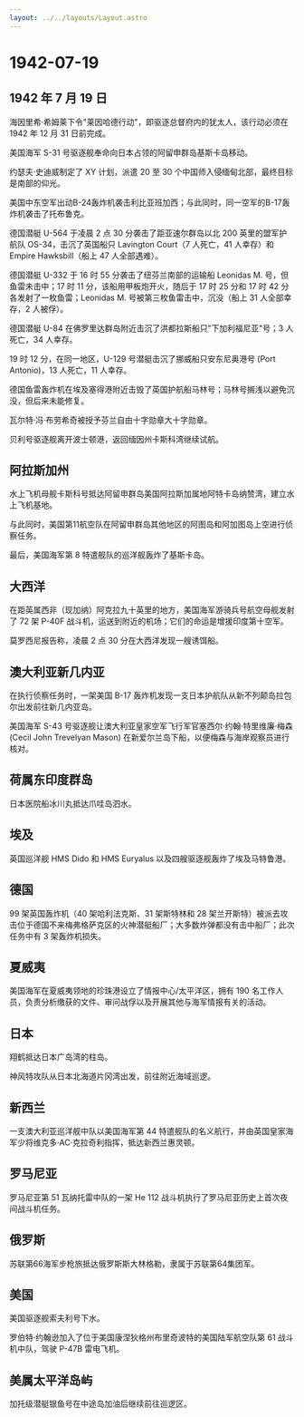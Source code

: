```yaml
---
layout: ../../layouts/Layout.astro
---
```


# 1942-07-19

## 1942 年 7 月 19 日

海因里希·希姆莱下令"莱因哈德行动"，即驱逐总督府内的犹太人，该行动必须在
1942 年 12 月 31 日前完成。

美国海军 S-31 号驱逐舰奉命向日本占领的阿留申群岛基斯卡岛移动。

约瑟夫·史迪威制定了 XY 计划，派遣 20 至 30
个中国师入侵缅甸北部，最终目标是南部的仰光。

美国中东空军出动B-24轰炸机袭击利比亚班加西；与此同时，同一空军的B-17轰炸机袭击了托布鲁克。

德国潜艇 U-564 于凌晨 2 点 30 分袭击了距亚速尔群岛以北 200
英里的盟军护航队 OS-34，击沉了英国船只 Lavington Court（7 人死亡，41
人幸存）和 Empire Hawksbill（船上 47 人全部遇难）。

德国潜艇 U-332 于 16 时 55 分袭击了纽芬兰南部的运输船 Leonidas M.
号，但鱼雷未击中；17 时 11 分，该船用甲板炮开火，随后于 17 时 25 分和 17
时 42 分各发射了一枚鱼雷；Leonidas M. 号被第三枚鱼雷击中，沉没（船上 31
人全部幸存，2 人被俘）。

德国潜艇 U-84 在佛罗里达群岛附近击沉了洪都拉斯船只"下加利福尼亚"号；3
人死亡，34 人幸存。

19 时 12 分，在同一地区，U-129 号潜艇击沉了挪威船只安东尼奥港号 (Port
Antonio)，13 人死亡，11 人幸存。

德国鱼雷轰炸机在埃及塞得港附近击毁了英国护航船马林号；马林号搁浅以避免沉没，但后来未能修复。

瓦尔特·冯·布劳希奇被授予芬兰自由十字勋章大十字勋章。

贝利号驱逐舰离开波士顿港，返回缅因州卡斯科湾继续试航。

## 阿拉斯加州

水上飞机母舰卡斯科号抵达阿留申群岛美国阿拉斯加属地阿特卡岛纳赞湾，建立水上飞机基地。

与此同时，美国第11航空队在阿留申群岛其他地区的阿图岛和阿加图岛上空进行侦察任务。

最后，美国海军第 8 特遣舰队的巡洋舰轰炸了基斯卡岛。

## 大西洋

在距英属西非（现加纳）阿克拉九十英里的地方，美国海军游骑兵号航空母舰发射了
72 架 P-40F 战斗机，运送到附近的机场；它们的命运是增援印度第十空军。

莫罗西尼报告称，凌晨 2 点 30 分在大西洋发现一艘诱饵船。

## 澳大利亚新几内亚

在执行侦察任务时，一架美国 B-17
轰炸机发现一支日本护航队从新不列颠岛拉包尔出发前往新几内亚岛。

美国海军 S-43
号驱逐舰让澳大利亚皇家空军飞行军官塞西尔·约翰·特里维廉·梅森 (Cecil John
Trevelyan Mason) 在新爱尔兰岛下船，以便梅森与海岸观察员进行核对。

## 荷属东印度群岛

日本医院船冰川丸抵达爪哇岛泗水。

## 埃及

英国巡洋舰 HMS Dido 和 HMS Euryalus 以及四艘驱逐舰轰炸了埃及马特鲁港。

## 德国

99 架英国轰炸机（40 架哈利法克斯、31 架斯特林和 28
架兰开斯特）被派去攻击位于德国不来梅弗格萨克区的火神潜艇船厂；大多数炸弹都没有击中船厂；此次任务中有
3 架轰炸机损失。

## 夏威夷

美国海军在夏威夷领地的珍珠港设立了情报中心/太平洋区，拥有 190
名工作人员，负责分析缴获的文件、审问战俘以及开展其他与海军情报有关的活动。

## 日本

翔鹤抵达日本广岛湾的柱岛。

神风特攻队从日本北海道片冈湾出发，前往附近海域巡逻。

## 新西兰

一支澳大利亚巡洋舰中队以美国海军第 44
特遣舰队的名义航行，并由英国皇家海军少将维克多·AC·克拉奇利指挥，抵达新西兰惠灵顿。

## 罗马尼亚

罗马尼亚第 51 瓦纳托雷中队的一架 He 112
战斗机执行了罗马尼亚历史上首次夜间战斗机任务。

## 俄罗斯

苏联第66海军步枪旅抵达俄罗斯斯大林格勒，隶属于苏联第64集团军。

## 美国

美国驱逐舰索夫利号下水。

罗伯特·约翰逊加入了位于美国康涅狄格州布里奇波特的美国陆军航空队第 61
战斗机中队，驾驶 P-47B 雷电飞机。

## 美属太平洋岛屿

加托级潜艇银鱼号在中途岛加油后继续前往巡逻区。